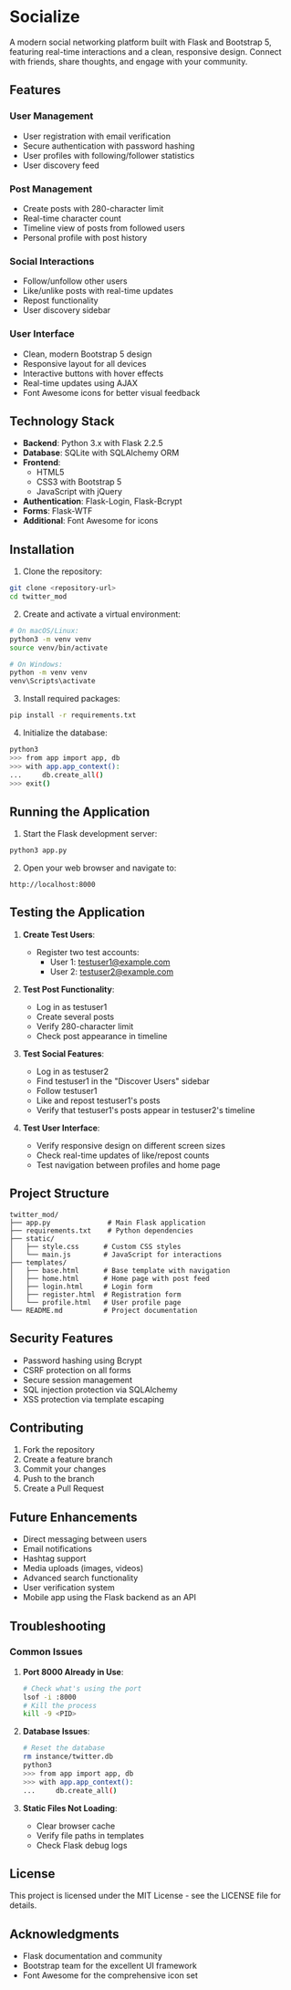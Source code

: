 # Socialize

A modern social networking platform built with Flask and Bootstrap 5, featuring real-time interactions and a clean, responsive design. Connect with friends, share thoughts, and engage with your community.

## Features

### User Management
- User registration with email verification
- Secure authentication with password hashing
- User profiles with following/follower statistics
- User discovery feed

### Post Management
- Create posts with 280-character limit
- Real-time character count
- Timeline view of posts from followed users
- Personal profile with post history

### Social Interactions
- Follow/unfollow other users
- Like/unlike posts with real-time updates
- Repost functionality
- User discovery sidebar

### User Interface
- Clean, modern Bootstrap 5 design
- Responsive layout for all devices
- Interactive buttons with hover effects
- Real-time updates using AJAX
- Font Awesome icons for better visual feedback

## Technology Stack

- **Backend**: Python 3.x with Flask 2.2.5
- **Database**: SQLite with SQLAlchemy ORM
- **Frontend**: 
  - HTML5
  - CSS3 with Bootstrap 5
  - JavaScript with jQuery
- **Authentication**: Flask-Login, Flask-Bcrypt
- **Forms**: Flask-WTF
- **Additional**: Font Awesome for icons

## Installation

1. Clone the repository:
```bash
git clone <repository-url>
cd twitter_mod
```

2. Create and activate a virtual environment:
```bash
# On macOS/Linux:
python3 -m venv venv
source venv/bin/activate

# On Windows:
python -m venv venv
venv\Scripts\activate
```

3. Install required packages:
```bash
pip install -r requirements.txt
```

4. Initialize the database:
```bash
python3
>>> from app import app, db
>>> with app.app_context():
...     db.create_all()
>>> exit()
```

## Running the Application

1. Start the Flask development server:
```bash
python3 app.py
```

2. Open your web browser and navigate to:
```
http://localhost:8000
```

## Testing the Application

1. **Create Test Users**:
   - Register two test accounts:
     - User 1: testuser1@example.com
     - User 2: testuser2@example.com

2. **Test Post Functionality**:
   - Log in as testuser1
   - Create several posts
   - Verify 280-character limit
   - Check post appearance in timeline

3. **Test Social Features**:
   - Log in as testuser2
   - Find testuser1 in the "Discover Users" sidebar
   - Follow testuser1
   - Like and repost testuser1's posts
   - Verify that testuser1's posts appear in testuser2's timeline

4. **Test User Interface**:
   - Verify responsive design on different screen sizes
   - Check real-time updates of like/repost counts
   - Test navigation between profiles and home page

## Project Structure

```
twitter_mod/
├── app.py              # Main Flask application
├── requirements.txt    # Python dependencies
├── static/
│   ├── style.css      # Custom CSS styles
│   └── main.js        # JavaScript for interactions
├── templates/
│   ├── base.html      # Base template with navigation
│   ├── home.html      # Home page with post feed
│   ├── login.html     # Login form
│   ├── register.html  # Registration form
│   └── profile.html   # User profile page
└── README.md          # Project documentation
```

## Security Features

- Password hashing using Bcrypt
- CSRF protection on all forms
- Secure session management
- SQL injection protection via SQLAlchemy
- XSS protection via template escaping

## Contributing

1. Fork the repository
2. Create a feature branch
3. Commit your changes
4. Push to the branch
5. Create a Pull Request

## Future Enhancements

- Direct messaging between users
- Email notifications
- Hashtag support
- Media uploads (images, videos)
- Advanced search functionality
- User verification system
- Mobile app using the Flask backend as an API

## Troubleshooting

### Common Issues

1. **Port 8000 Already in Use**:
   ```bash
   # Check what's using the port
   lsof -i :8000
   # Kill the process
   kill -9 <PID>
   ```

2. **Database Issues**:
   ```bash
   # Reset the database
   rm instance/twitter.db
   python3
   >>> from app import app, db
   >>> with app.app_context():
   ...     db.create_all()
   ```

3. **Static Files Not Loading**:
   - Clear browser cache
   - Verify file paths in templates
   - Check Flask debug logs

## License

This project is licensed under the MIT License - see the LICENSE file for details.

## Acknowledgments

- Flask documentation and community
- Bootstrap team for the excellent UI framework
- Font Awesome for the comprehensive icon set

